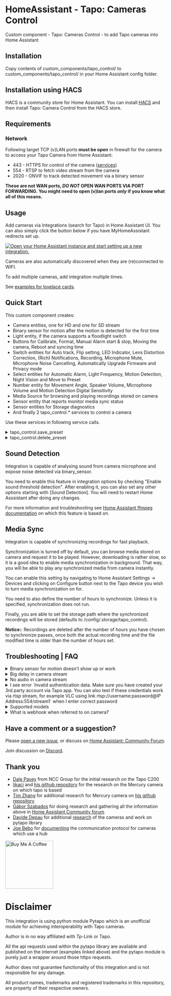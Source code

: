 # HomeAssistant - Tapo: Cameras Control

Custom component - Tapo: Cameras Control - to add Tapo cameras into Home Assistant

## Installation

Copy contents of custom_components/tapo_control/ to custom_components/tapo_control/ in your Home Assistant config folder.

## Installation using HACS

HACS is a community store for Home Assistant. You can install [HACS](https://github.com/custom-components/hacs) and then install Tapo: Camera Control from the HACS store.

## Requirements

### Network

Following target TCP (v)LAN ports **must be open** in firewall for the camera to access your Tapo Camera from Home Assistant:

- 443 - HTTPS for control of the camera ([services](https://github.com/JurajNyiri/HomeAssistant-Tapo-Control#services))
- 554 - RTSP to fetch video stream from the camera
- 2020 - ONVIF to track detected movement via a binary sensor

**These are not WAN ports, _DO NOT_ OPEN WAN PORTS VIA PORT FORWARDING. You might need to open (v)lan ports _only_ if you know what all of this means.**

## Usage

Add cameras via Integrations (search for Tapo) in Home Assistant UI. You can also simply click the button below if you have MyHomeAssistant redirects set up.

[![Open your Home Assistant instance and start setting up a new integration.](https://my.home-assistant.io/badges/config_flow_start.svg)](https://my.home-assistant.io/redirect/config_flow_start/?domain=tapo_control)

Cameras are also automatically discovered when they are (re)connected to WIFI.

To add multiple cameras, add integration multiple times.

See [examples for lovelace cards](https://github.com/JurajNyiri/HomeAssistant-Tapo-Control/blob/main/examples/EXAMPLES_LOVELACE.md).

## Quick Start

This custom component creates:

- Camera entities, one for HD and one for SD stream
- Binary sensor for motion after the motion is detected for the first time
- Light entity, if the camera supports a floodlight switch
- Buttons for Calibrate, Format, Manual Alarm start & stop, Moving the camera, Reboot and syncing time
- Switch entities for Auto track, Flip setting, LED Indicator, Lens Distortion Correction, (Rich) Notifications, Recording, Microphone Mute, Microphone Noise Cancelling, Automatically Upgrade Firmware and Privacy mode
- Select entities for Automatic Alarm, Light Frequency, Motion Detection, Night Vision and Move to Preset
- Number entity for Movement Angle, Speaker Volume, Microphone Volume and Motion Detection Digital Sensitivity
- Media Source for browsing and playing recordings stored on camera
- Sensor entity that reports monitor media sync status
- Sensor entities for Storage diagnostics
- And finally 2 tapo_control.\* services to control a camera

Use these services in following service calls.

<details>
  <summary>tapo_control.save_preset</summary>

Saves the current PTZ position to a preset

- **name** Required: Name of the preset. Cannot be empty or a number
</details>

<details>
  <summary>tapo_control.delete_preset</summary>

Deletes a preset

- **preset** Required: PTZ preset ID or a Name. See possible presets in entity attributes
</details>

## Sound Detection

Integration is capable of analysing sound from camera microphone and expose noise detected via binary_sensor.

You need to enable this feature in integration options by checking "Enable sound threshold detection". After enabling it, you can also set any other options starting with [Sound Detection]. You will need to restart Home Asssistant after doing any changes.

For more information and troubleshooting see [Home Assistant ffmpeg documentation](https://www.home-assistant.io/integrations/ffmpeg_noise/) on which this feature is based on.

## Media Sync

Integration is capable of synchronizing recordings for fast playback.

Synchronization is turned off by default, you can browse media stored on camera and request it to be played. However, downloading is rather slow, so it is a good idea to enable media synchronization in background. That way, you will be able to play any synchronized media from camera instantly.

You can enable this setting by navigating to Home Assistant Settings -> Devices and clicking on Configure button next to the Tapo device you wish to turn media synchronization on for.

You need to also define the number of hours to synchronize. Unless it is specified, synchronization does not run.

Finally, you are able to set the storage path where the synchronized recordings will be stored (defaults to /config/.storage/tapo_control).

**Notice:**: Recordings are deleted after the number of hours you have chosen to synchronize passes, once both the actual recording time and the file modified time is older than the number of hours set.

## Troubleshooting | FAQ

<details>
  <summary>Binary sensor for motion doesn't show up or work</summary>

Motion sensor is added only after a motion is detected for the first time.

- Make sure the camera has motion detection turned on
- Make sure the camera has privacy mode turned off
- Make sure the camera can see you and your movement
- If you have webhooks enabled, and your Home Assistant internal URL is reachable on HTTP, make sure camera can reach it. 
- Make sure you have correct IP set for Home Assistant. Turn on Advanced Mode under `/profile`. Go to `/config/network` and under `Network Adapter` verify correct IP is shown for the device. If it is not correct, under `Home Assistant URL` uncheck `Automatic` next to `Local Network` and set it to `http://<some IP address>:8123`. **DO NOT USE HTTPS**.
- Certain camera firmwares have pullpoint broken, with only webhooks working. If you are not able to run webhooks because of above (https, or vlan setup), binary sensor will never show up.
- Try walking in front of the camera
- If above didn't work, restart the camera and try again

Also make sure that:

- binary sensor is not disabled via entity, check .storage/core.entity_registry for disabled entities, look for "disabled_by": "user" on platform "tapo_control". If it is, remove the whole entity or change to "disabled_by": null, and restart HASS.
- binary sensor is enabled in tapo integration options
- onvif port 2020 on camera is opened
</details>

<details>
  <summary>Big delay in camera stream</summary>

This is a [known issue](https://community.home-assistant.io/t/i-tried-all-the-camera-platforms-so-you-dont-have-to/222999) of Home Assistant.

There is an ability to disable usage of Home Assistant Stream component for the camera, which might lower the delay very significantly at cost of higher CPU usage.

You can choose to disable stream component when adding the camera, or via Options when camera has already been added. This change requires a restart of Home Assistant.

There might be some disadvantages to doing this, like losing option to control playback and a higher CPU usage.
Results depend on your hardware and future Home Assistant updates.

If you disable stream and your hardware is not up to the task, you will get artifacts, bigger delay and freezes.

If you wish, try it out and see what works best for you.

**Another possibility is using [WebRTC Camera by AlexxIT](https://github.com/AlexxIT/WebRTC).**

Example working configuration:

```
type: custom:webrtc-camera
entity: camera.bedroom_hd
```

</details>

<details>
  <summary>No audio in camera stream</summary>

Supported audio codecs in Home Assistant are "aac", "ac3" and "mp3".

Tapo Cameras use PCM ALAW (alaw) which is not supported.

[More details here.](https://github.com/JurajNyiri/HomeAssistant-Tapo-Control/issues/58#issuecomment-762787442)

**You can get sound working using [WebRTC Camera by AlexxIT](https://github.com/AlexxIT/WebRTC).**

Example working configuration:

```
type: custom:webrtc-camera
entity: camera.bedroom_hd
```

</details>

<details>
  <summary>I see error `Invalid authentication data. Make sure you have created your 3rd party account via Tapo app. You can also test if these credentials work via rtsp stream, for example VLC using link rtsp://username:password@IP Address:554/stream1` when I enter correct password</summary>

You might be entering incorrect password or are encountering a camera limitation.

See [official Tapo documentation](https://www.tp-link.com/cz/support/faq/2742/)

> **Q3**: Can multiple accounts/devices view the Tapo camera at the same time?
> 
> **A**: Currently, each camera can be controlled or managed by only one account on the Tapo App. You can share it with 5 different accounts at most, and these two accounts can only access live view and playback features of the camera.
> 
> Each camera also supports up to 2 simultaneous video streams. You could use up to 2 devices to view the live feed of the camera simultaneously using the Tapo App or via RTSP. You may also only view the playback of a camera using one Tapo app at a time.

As well as:

> **Q4**: Why can’t I use Tapo Care, SD card, and NVR at the same time?
>
> **A**: Due to the limited hardware performance of the camera itself, Tapo Care works best with one of the NVR or SD card recordings.
>
> If you are using an SD card and Tapo Care at the same time, the NVR(RTSP/ONVIF) will be disabled.
> 
> To restart the recording on the NVR, please remove the SD card from the camera.

</details>


<details>
  <summary>Supported models</summary>

Users reported full functionality with following Tapo Cameras:

- TC60
- TC70
- C100
- C110
- C200
- C210
- C220
- C225
- C310
- C320WS
- C500
- C510W
- C520WS

The integration _should_ work with any other non-battery Tapo Cameras.

Battery cameras controlled via HUB are working only for control:

- C420S2

If you had success with some other model, please report it via a new issue.

</details>

<details>
  <summary>What is webhook when referred to on camera?</summary>

Camera uses ONVIF standard to communicate motion events. This communication can work with 2 ways:
  
  1. Pullpoint: Client opens connection to the camera and waits until the camera responds. Camera responds only when there is some event to communicate. After camera responds, client reopens the connection and waits again.
  2. Webhook: Client tells the camera its URL to receive events at. When an event happens, camera communicates this to the URL client defined.
  
Webhooks are the preffered method of communication as they are faster and lighter. That being said;
  
  - Webhooks require an HTTP only HA setup because Tapo cameras do not support HTTPS webhooks
  - Webhooks require a proper base_url to be defined in HA, so that the URL communicated is correct (you can check URL sent by enabling debug logs for homeassistant.onvif)
  
Points above are automatically determined by this integration and if the HA does not meet the criteria, webhooks are disabled. That being said;

  - There are camera (and/or firmwares) which freeze when both webhooks and pullpoint connection is created, which happens at the start to see if webhooks is supported at all so that communication can fallback back to pullpoint.
  - There are camera firmwares which have pullpoint broken (1.3.6 C200) and only webhooks work
  
For webhooks to work, all the user needs to do is make sure he is using HA on HTTP and that the HA is available on the URL communicated.

</details>
  
## Have a comment or a suggestion?

Please [open a new issue](https://github.com/JurajNyiri/HomeAssistant-Tapo-Control/issues/new/choose), or discuss on [Home Assistant: Community Forum](https://community.home-assistant.io/t/tapo-cameras-control/231795).

Join discussion on [Discord](https://discord.gg/pa54QyK).

## Thank you

- [Dale Pavey](https://research.nccgroup.com/2020/07/31/lights-camera-hacked-an-insight-into-the-world-of-popular-ip-cameras/) from NCC Group for the initial research on the Tapo C200
- [likaci](https://github.com/likaci) and [his github repository](https://github.com/likaci/mercury-ipc-control) for the research on the Mercury camera on which tapo is based
- [Tim Zhang](https://github.com/ttimasdf) for additional research for Mercury camera on [his github repository](https://github.com/ttimasdf/mercury-ipc-control)
- [Gábor Szabados](https://github.com/GSzabados) for doing research and gathering all the information above in [Home Assistant Community forum](https://community.home-assistant.io/t/use-pan-tilt-function-for-tp-link-tapo-c200-from-home-assistant/170143/18)
- [Davide Depau](https://github.com/Depau) for additional [research](https://md.depau.eu/s/r1Ys_oWoP) of the cameras and work on pytapo library
- [Joe Bebo](https://github.com/bebo-dot-dev) for [documenting](https://github.com/JurajNyiri/HomeAssistant-Tapo-Control/issues/243) the communication protocol for cameras which use a hub

<a href="https://www.buymeacoffee.com/jurajnyiri" target="_blank"><img src="https://cdn.buymeacoffee.com/buttons/v2/default-blue.png" alt="Buy Me A Coffee"  width="150px" ></a>

# Disclaimer

This integration is using python module Pytapo which is an unofficial module for achieving interoperability with Tapo cameras.

Author is in no way affiliated with Tp-Link or Tapo.

All the api requests used within the pytapo library are available and published on the internet (examples linked above) and the pytapo module is purely just a wrapper around those https requests.

Author does not guarantee functionality of this integration and is not responsible for any damage.

All product names, trademarks and registered trademarks in this repository, are property of their respective owners.
